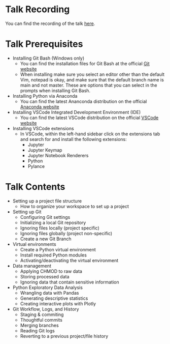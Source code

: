 # Talk Recording
You can find the recording of the talk [here](https://olucdenver-my.sharepoint.com/:v:/g/personal/laura_grau_cuanschutz_edu/EbhPrjn87hVAvfpXvRx98F0Bb5Le3Wo8__MTe7OJL4l44Q?e=FqAcST).
# Talk Prerequisites
- Installing Git Bash (Windows only)
  - You can find the installation files for Git Bash at the official [Git website](https://git-scm.com/downloads)
  - When installing make sure you select an editor other than the default Vim, notepad is okay, and make sure that the default branch name is main and not master. These are options that you can select in the prompts when installing Git Bash.
- Installing Python via Anaconda
  - You can find the latest Ananconda distribution on the official [Anaconda website](https://www.anaconda.com/products/individual)
- Installing VSCode Integrated Development Environment (IDE)
  - You can find the latest VSCode distribution on the official [VSCode website](https://code.visualstudio.com/download)
- Installing VSCode extensions
  - In VSCode, within the left-hand sidebar click on the extensions tab and search for and install the following extensions:
    - Jupyter
    - Jupyter Keymap
    - Jupyter Notebook Renderers
    - Python
    - Pylance
# Talk Contents
- Setting up a project file structure
  - How to organize your workspace to set up a project
- Setting up Git
  - Configuring Git settings
  - Initializing a local Git repository
  - Ignoring files locally (project specific)
  - Ignoring files globally (project non-specific)
  - Create a new Git Branch
- Virtual environments
  - Create a Python virtual environment
  - Install required Python modules
  - Activating/deactivating the virtual environment
- Data management
  - Applying CHMOD to raw data
  - Storing processed data
  - Ignoring data that contain sensitive information
- Python Exploratory Data Analysis
  - Wrangling data with Pandas
  - Generating descriptive statistics
  - Creating interactive plots with Plotly
- Git Workflow, Logs, and History
  - Staging & commiting
  - Thoughtful commits
  - Merging branches
  - Reading Git logs
  - Reverting to a previous project/file history